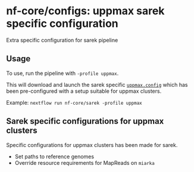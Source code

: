 # nf-core/configs: uppmax sarek specific configuration

Extra specific configuration for sarek pipeline

## Usage

To use, run the pipeline with `-profile uppmax`.

This will download and launch the sarek specific [`uppmax.config`](../../../conf/pipeline/sarek/uppmax.config) which has been pre-configured with a setup suitable for uppmax clusters.

Example: `nextflow run nf-core/sarek -profile uppmax`

## Sarek specific configurations for uppmax clusters

Specific configurations for uppmax clusters has been made for sarek.

- Set paths to reference genomes
- Override resource requirements for MapReads on `miarka`
